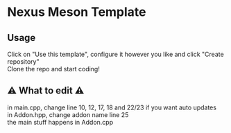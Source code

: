 # Nexus Meson Template

## Usage
Click on "Use this template", configure it however you like and click "Create repository"  
Clone the repo and start coding!

## ⚠️ What to edit ⚠️
in main.cpp, change line 10, 12, 17, 18 and 22/23 if you want auto updates  
in Addon.hpp, change addon name line 25  
the main stuff happens in Addon.cpp